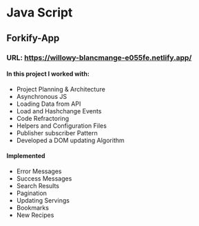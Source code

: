 # Java Script

## Forkify-App

### URL: https://willowy-blancmange-e055fe.netlify.app/

#### In this project I worked with: 

- Project Planning & Architecture
- Asynchronous JS
- Loading Data from API
- Load and Hashchange Events
- Code Refractoring
- Helpers and Configuration Files
- Publisher subscriber Pattern
- Developed a DOM updating Algorithm

#### Implemented

- Error Messages
- Success Messages
- Search Results
- Pagination
- Updating Servings
- Bookmarks
- New Recipes
